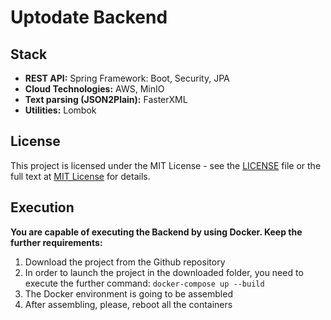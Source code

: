 # Uptodate Backend

## Stack
- **REST API:** Spring Framework: Boot, Security, JPA
- **Cloud Technologies:** AWS, MinIO
- **Text parsing (JSON2Plain):** FasterXML
- **Utilities:** Lombok

## License
This project is licensed under the MIT License - see the [LICENSE](LICENSE) file or the full text at [MIT License](https://opensource.org/licenses/MIT) for details.

## Execution
**You are capable of executing the Backend by using Docker. Keep the further requirements:**
1. Download the project from the Github repository
2. In order to launch the project in the downloaded folder, you need to execute the further command: `docker-compose up --build`
4. The Docker environment is going to be assembled
5. After assembling, please, reboot all the containers